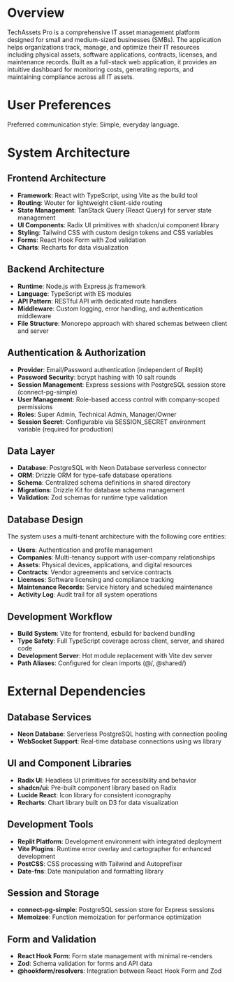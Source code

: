 # Overview

TechAssets Pro is a comprehensive IT asset management platform designed for small and medium-sized businesses (SMBs). The application helps organizations track, manage, and optimize their IT resources including physical assets, software applications, contracts, licenses, and maintenance records. Built as a full-stack web application, it provides an intuitive dashboard for monitoring costs, generating reports, and maintaining compliance across all IT assets.

# User Preferences

Preferred communication style: Simple, everyday language.

# System Architecture

## Frontend Architecture
- **Framework**: React with TypeScript, using Vite as the build tool
- **Routing**: Wouter for lightweight client-side routing
- **State Management**: TanStack Query (React Query) for server state management
- **UI Components**: Radix UI primitives with shadcn/ui component library
- **Styling**: Tailwind CSS with custom design tokens and CSS variables
- **Forms**: React Hook Form with Zod validation
- **Charts**: Recharts for data visualization

## Backend Architecture
- **Runtime**: Node.js with Express.js framework
- **Language**: TypeScript with ES modules
- **API Pattern**: RESTful API with dedicated route handlers
- **Middleware**: Custom logging, error handling, and authentication middleware
- **File Structure**: Monorepo approach with shared schemas between client and server

## Authentication & Authorization
- **Provider**: Email/Password authentication (independent of Replit)
- **Password Security**: bcrypt hashing with 10 salt rounds
- **Session Management**: Express sessions with PostgreSQL session store (connect-pg-simple)
- **User Management**: Role-based access control with company-scoped permissions
- **Roles**: Super Admin, Technical Admin, Manager/Owner
- **Session Secret**: Configurable via SESSION_SECRET environment variable (required for production)

## Data Layer
- **Database**: PostgreSQL with Neon Database serverless connector
- **ORM**: Drizzle ORM for type-safe database operations
- **Schema**: Centralized schema definitions in shared directory
- **Migrations**: Drizzle Kit for database schema management
- **Validation**: Zod schemas for runtime type validation

## Database Design
The system uses a multi-tenant architecture with the following core entities:
- **Users**: Authentication and profile management
- **Companies**: Multi-tenancy support with user-company relationships
- **Assets**: Physical devices, applications, and digital resources
- **Contracts**: Vendor agreements and service contracts
- **Licenses**: Software licensing and compliance tracking
- **Maintenance Records**: Service history and scheduled maintenance
- **Activity Log**: Audit trail for all system operations

## Development Workflow
- **Build System**: Vite for frontend, esbuild for backend bundling
- **Type Safety**: Full TypeScript coverage across client, server, and shared code
- **Development Server**: Hot module replacement with Vite dev server
- **Path Aliases**: Configured for clean imports (@/, @shared/)

# External Dependencies

## Database Services
- **Neon Database**: Serverless PostgreSQL hosting with connection pooling
- **WebSocket Support**: Real-time database connections using ws library

## UI and Component Libraries
- **Radix UI**: Headless UI primitives for accessibility and behavior
- **shadcn/ui**: Pre-built component library based on Radix
- **Lucide React**: Icon library for consistent iconography
- **Recharts**: Chart library built on D3 for data visualization

## Development Tools
- **Replit Platform**: Development environment with integrated deployment
- **Vite Plugins**: Runtime error overlay and cartographer for enhanced development
- **PostCSS**: CSS processing with Tailwind and Autoprefixer
- **Date-fns**: Date manipulation and formatting library

## Session and Storage
- **connect-pg-simple**: PostgreSQL session store for Express sessions
- **Memoizee**: Function memoization for performance optimization

## Form and Validation
- **React Hook Form**: Form state management with minimal re-renders
- **Zod**: Schema validation for forms and API data
- **@hookform/resolvers**: Integration between React Hook Form and Zod